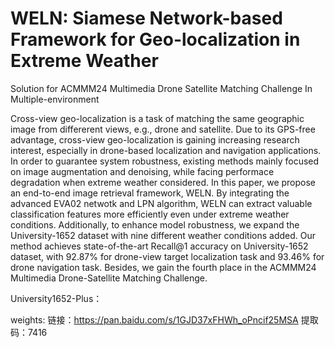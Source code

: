 # WELN: Siamese Network-based Framework for Geo-localization in Extreme Weather

Solution for ACMMM24 Multimedia Drone Satellite Matching Challenge In Multiple-environment

Cross-view geo-localization is a task of matching the same geographic image from differerent views, e.g., drone and satellite. Due to its GPS-free advantage, cross-view geo-localization is gaining increasing research interest, especially in drone-based localization and navigation applications. In order to guarantee system robustness, existing methods mainly focused on image augmentation and denoising, while facing performace degradation when extreme weather considered. In this paper, we propose an end-to-end image retrieval framework, WELN. By integrating the advanced EVA02 netwotk and LPN algorithm, WELN can extract valuable classification features more efficiently even under extreme weather conditions. Additionally, to enhance model robustness, we expand the University-1652 dataset with nine different weather conditions added. Our method achieves state-of-the-art Recall@1 accuracy on University-1652 dataset, with 92.87\% for drone-view target localization task and 93.46\% for drone navigation task. Besides, we gain the fourth place in the ACMMM24 Multimedia Drone-Satellite Matching Challenge. 

University1652-Plus：

weights: 链接：https://pan.baidu.com/s/1GJD37xFHWh_oPncif25MSA 提取码：7416

